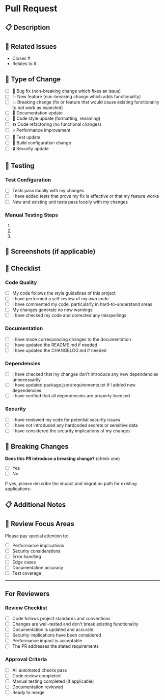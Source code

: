 # Pull Request

## 📋 Description

<!-- Provide a brief description of the changes in this PR -->

## 🔗 Related Issues

<!-- Link to related issues using "Closes #123" or "Relates to #123" -->
- Closes #
- Relates to #

## 🚀 Type of Change

<!-- Mark with an x the type of change -->

- [ ] 🐛 Bug fix (non-breaking change which fixes an issue)
- [ ] ✨ New feature (non-breaking change which adds functionality)
- [ ] 💥 Breaking change (fix or feature that would cause existing functionality to not work as expected)
- [ ] 📝 Documentation update
- [ ] 🎨 Code style update (formatting, renaming)
- [ ] ♻️ Code refactoring (no functional changes)
- [ ] ⚡ Performance improvement
- [ ] 🧪 Test update
- [ ] 🔧 Build configuration change
- [ ] 🔒 Security update

## 🧪 Testing

<!-- Describe the tests you ran and how to reproduce them -->

### Test Configuration
- [ ] Tests pass locally with my changes
- [ ] I have added tests that prove my fix is effective or that my feature works
- [ ] New and existing unit tests pass locally with my changes

### Manual Testing Steps
1. 
2. 
3. 

## 📸 Screenshots (if applicable)

<!-- Add screenshots to help explain your changes -->

## 📝 Checklist

<!-- Mark completed items with an x: [x] -->

### Code Quality
- [ ] My code follows the style guidelines of this project
- [ ] I have performed a self-review of my own code
- [ ] I have commented my code, particularly in hard-to-understand areas
- [ ] My changes generate no new warnings
- [ ] I have checked my code and corrected any misspellings

### Documentation
- [ ] I have made corresponding changes to the documentation
- [ ] I have updated the README.md if needed
- [ ] I have updated the CHANGELOG.md if needed

### Dependencies
- [ ] I have checked that my changes don't introduce any new dependencies unnecessarily
- [ ] I have updated package.json/requirements.txt if I added new dependencies
- [ ] I have verified that all dependencies are properly licensed

### Security
- [ ] I have reviewed my code for potential security issues
- [ ] I have not introduced any hardcoded secrets or sensitive data
- [ ] I have considered the security implications of my changes

## 🔄 Breaking Changes

<!-- If this PR introduces breaking changes, describe them here -->

**Does this PR introduce a breaking change?** (check one)
- [ ] Yes
- [ ] No

If yes, please describe the impact and migration path for existing applications:

## 📋 Additional Notes

<!-- Add any additional notes, concerns, or questions for the reviewers -->

## 🎯 Review Focus Areas

<!-- Help reviewers by highlighting specific areas that need attention -->

Please pay special attention to:
- [ ] Performance implications
- [ ] Security considerations
- [ ] Error handling
- [ ] Edge cases
- [ ] Documentation accuracy
- [ ] Test coverage

---

## For Reviewers

### Review Checklist
- [ ] Code follows project standards and conventions
- [ ] Changes are well-tested and don't break existing functionality
- [ ] Documentation is updated and accurate
- [ ] Security implications have been considered
- [ ] Performance impact is acceptable
- [ ] The PR addresses the stated requirements

### Approval Criteria
- [ ] All automated checks pass
- [ ] Code review completed
- [ ] Manual testing completed (if applicable)
- [ ] Documentation reviewed
- [ ] Ready to merge